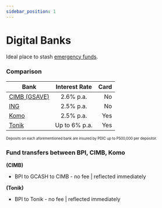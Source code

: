 ```yaml
---
sidebar_position: 1
---
```


# Digital Banks

Ideal place to stash [emergency funds](https://www.reddit.com/r/phinvest/wiki/ef).

### Comparison

| Bank                                                                                                 | Interest Rate | Card |
| ---------------------------------------------------------------------------------------------------- | :-----------: | ---: |
| [CIMB (GSAVE)](https://www.cimbbank.com.ph/en/digital-banking/savings-accounts-and-loans/gsave.html) |   2.6% p.a.   |   No |
| [ING](https://ing.com.ph/products/save)                                                              |   2.5% p.a.   |   No |
| [Komo](https://www.komo.ph/savings)                                                                  |   2.5% p.a.   |  Yes |
| [Tonik](https://tonikbank.com/savings-cards/tonik-account)                                           | Up to 6% p.a. |  Yes |

<sub><sup>Deposits on each aforementioned bank are insured by PDIC up to P500,000 per depositor.</sup></sub>

### Fund transfers between BPI, CIMB, Komo

<strong>(CIMB)</strong>

- BPI to GCASH to CIMB - no fee | reflected immediately

<strong>(Tonik)</strong>

- BPI to Tonik - no fee | reflected immediately
